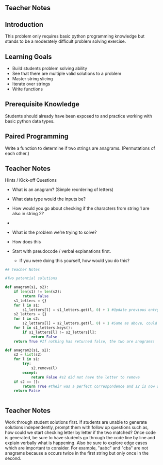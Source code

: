 
## Teacher Notes

## Introduction

This problem only requires basic python programming knowledge but stands to be a moderately difficult problem solving exercise.

## Learning Goals

* Build students problem solving ability
* See that there are multiple valid solutions to a problem
* Master string slicing
* Iterate over strings
* Write functions

## Prerequisite Knowledge

Students should already have been exposed to and practice working with basic python data types.

## Paired Programming
                                                                                            
                                                                                      
Write a function to determine if two strings are anagrams. (Permutations of each other.)

## Teacher Notes

Hints / Kick-off Questions

* What is an anagram? (Simple reordering of letters)
* What data type would the inputs be?
* How would you go about checking if the characters from string 1 are also in string 2?
* 

* What is the problem we're trying to solve?
* How does this 

* Start with pseudocode / verbal explanations first.
    * If you were doing this yourself, how would you do this?



```python
## Teacher Notes

#Two potential solutions

def anagram(s1, s2):
    if len(s1) != len(s2):
        return False
    s1_letters = {}
    for l in s1:
        s1_letters[l] = s1_letters.get(l, 0) + 1 #Update previous entry by 1, if no entry start with 0
    s2_letters = {}
    for l in s2:
        s2_letters[l] = s2_letters.get(l, 0) + 1 #Same as above, could use subfunction
    for l in s1_letters.keys():
        if s1_letters[l] != s2_letters[l]:
            return False
    return True #If nothing has returned false, the two are anagrams!

def anagram2(s1, s2):
    s2 = list(s2)
    for l in s1:
        try:
            s2.remove(l)
        except:
            return False #s2 did not have the letter to remove
    if s2 == []:
        return True #their was a perfect correspondence and s2 is now an empty list
    return False
    
```

## Teacher Notes

Work through student solutions first. If students are unable to generate solutions independently, prompt them with follow up questions such as, how could we start checking letter by letter if the two matched? Once code is generated, be sure to have students go through the code line by line and explain verbally what is happening. Also be sure to explore edge cases which are important to consider. For example, "aabc" and "cba" are not anagrams because a occurs twice in the first string but only once in the second. 
